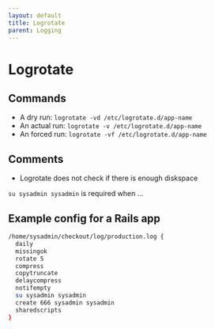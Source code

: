 ```yaml
---
layout: default
title: Logrotate
parent: Logging
---
```


# Logrotate

## Commands

* A dry run: `logrotate -vd /etc/logrotate.d/app-name`
* An actual run: `logrotate -v /etc/logrotate.d/app-name`
* An forced run: `logrotate -vf /etc/logrotate.d/app-name`

## Comments

* Logrotate does not check if there is enough diskspace

`su sysadmin sysadmin` is required when ...

## Example config for a Rails app

```bash
/home/sysadmin/checkout/log/production.log {
  daily
  missingok
  rotate 5
  compress
  copytruncate
  delaycompress
  notifempty
  su sysadmin sysadmin
  create 666 sysadmin sysadmin
  sharedscripts
}
```
